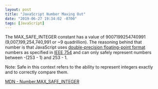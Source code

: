 ```yaml
---
layout: post
title: "JavaScript Number Maxing Out"
date: "2019-06-27 19:34:02 -0700"
tags: [JavaScript]
---
```


The MAX_SAFE_INTEGER constant has a value of 9007199254740991 (9,007,199,254,740,991 or ~9 quadrillion). The reasoning behind that number is that JavaScript uses [double-precision floating-point format](https://en.wikipedia.org/wiki/Double-precision_floating-point_format) numbers as specified in [IEEE 754](https://en.wikipedia.org/wiki/IEEE_754) and can only safely represent numbers between -(253 - 1) and 253 - 1.

Note: Safe in this context refers to the ability to represent integers exactly and to correctly compare them.


[MDN - Number​.MAX_SAFE_INTEGER](https://developer.mozilla.org/en-US/docs/Web/JavaScript/Reference/Global_Objects/Number/MAX_SAFE_INTEGER)
